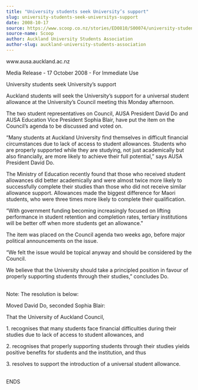 ```yaml
---
title: "University students seek University’s support"
slug: university-students-seek-universitys-support
date: 2008-10-17
source: https://www.scoop.co.nz/stories/ED0810/S00074/university-students-seek-universitys-support.htm
source-name: Scoop
author: Auckland University Students Association
author-slug: auckland-university-students-association
---
```


<p>www.ausa.auckland.ac.nz</p>

<p>Media Release - 17 October 2008 -
For Immediate Use</p>

<p>University students seek University’s
support</p>

<p>Auckland students will seek the University’s
support for a universal student allowance at the
University’s Council meeting this Monday afternoon.</p>

<p>The
two student representatives on Council, AUSA President David
Do and AUSA Education Vice President Sophia Blair, have put
the item on the Council’s agenda to be discussed and voted
on.</p>

<p>“Many students at Auckland University find
themselves in difficult financial circumstances due to lack
of access to student allowances. Students who are properly
supported while they are studying, not just academically but
also financially, are more likely to achieve their full
potential,” says AUSA President David Do.</p>

<p>The Ministry
of Education recently found that those who received student
allowances did better academically and were almost twice
more likely to successfully complete their studies than
those who did not receive similar allowance support.
Allowances made the biggest difference for Maori students,
who were three times more likely to complete their
qualification.</p>

<p>“With government funding becoming
increasingly focused on lifting performance in student
retention and completion rates, tertiary institutions will
be better off when more students get an allowance."</p>

<p>The
item was placed on the Council agenda two weeks ago, before
major political announcements on the issue.</p>

<p>“We felt the
issue would be topical anyway and should be considered by
the Council.<p>
<p>We believe that the University should take a
principled position in favour of properly supporting
students through their studies,” concludes Do.</p>

<p><br>Note:
The resolution is below:</p>

<p>Moved David Do, seconded Sophia
Blair:</p>

<p>That the University of Auckland Council,</p>

<p>1.
recognises that many students face financial difficulties
during their studies due to lack of access to student
allowances, and</p>

<p>2. recognises that properly supporting
students through their studies yields positive benefits for
students and the institution, and thus</p>

<p>3. resolves to
support the introduction of a universal student
allowance.</p>

<p><br>ENDS<br><p>




<!--


